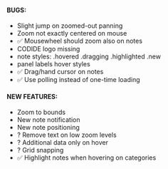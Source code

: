 #### BUGS:  
- Slight jump on zoomed-out panning
- Zoom not exactly centered on mouse
- ✅ Mousewheel should zoom also on notes
- CODIDE logo missing
- note styles: .hovered .dragging .highlighted .new
- panel labels hover styles
- ✅ Drag/hand cursor on notes
- ✅ Use polling instead of one-time loading

#### NEW FEATURES:
- Zoom to bounds
- New note notification
- New note positioning
- ? Remove text on low zoom levels
- ? Additional data only on hover
- ? Grid snapping
- ✅ Highlight notes when hovering on categories